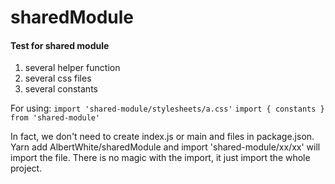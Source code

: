 # sharedModule
#### Test for shared module 
1. several helper function
2. several css files
3. several constants

For using:
```import 'shared-module/stylesheets/a.css'```
```import { constants } from 'shared-module'```

In fact, we don't need to create index.js or main and files in package.json.
Yarn add AlbertWhite/sharedModule and import 'shared-module/xx/xx' will import the file.
There is no magic with the import, it just import the whole project.
